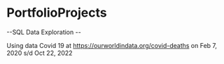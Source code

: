 # PortfolioProjects

  --SQL Data Exploration --
  
  Using data Covid 19 at https://ourworldindata.org/covid-deaths on Feb 7, 2020 s/d Oct 22, 2022
